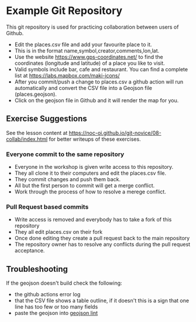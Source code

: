 # Example Git Repository

This git repository is used for practicing collaboration between users of Github. 

* Edit the places.csv file and add your favourite place to it. 
* This is in the format name,symbol,creator,comments,lon,lat. 
* Use the website https://www.gps-coordinates.net/ to find the coordinates (longitude and latitude) of a place you like to visit.
* Valid symbols include bar, cafe and restaurant. You can find a complete list at https://labs.mapbox.com/maki-icons/
* After you commit/push a change to places.csv a github action will run automatically and convert the CSV file into a Geojson file (places.geojson).
* Click on the geojson file in Github and it will render the map for you.

## Exercise Suggestions

See the lesson content at https://noc-oi.github.io/git-novice/08-collab/index.html for better writeups of these exercises.

### Everyone commit to the same repository

* Everyone in the workshop is given write access to this repository.
* They all clone it to their computers and edit the places.csv file.
* They commit changes and push them back.
* All but the first person to commit will get a merge conflict.
* Work through the process of how to resolve a merege conflict.

### Pull Request based commits

* Write access is removed and everybody has to take a fork of this repository
* They all edit places.csv on their fork
* Once done editing they create a pull request back to the main repository
* The repository owner has to resolve any conflicts during the pull request acceptance.


## Troubleshooting

If the geojson doesn't build check the following:

* the github actions error log
* that the CSV file shows a table outline, if it doesn't this is a sign that one line has too few or too many fields
* paste the geojson into [geojson lint](https://geojsonlint.com/)
